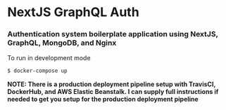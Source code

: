 # NextJS GraphQL Auth
### Authentication system boilerplate application using NextJS, GraphQL, MongoDB, and Nginx

To run in development mode
```sh
$ docker-compose up
```
**NOTE: There is a production deployment pipeline setup with TravisCI, DockerHub, and AWS Elastic Beanstalk. I can supply full instructions if needed to get you setup for the production deployment pipeline**